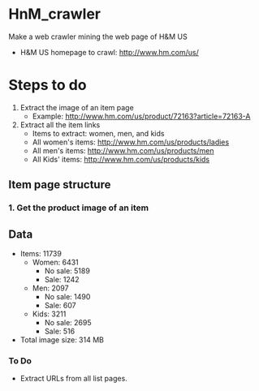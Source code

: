 # HnM_crawler
Make a web crawler mining the web page of H&amp;M US
* H&M US homepage to crawl: http://www.hm.com/us/

# Steps to do
1. Extract the image of an item page
   * Example: http://www.hm.com/us/product/72163?article=72163-A
2. Extract all the item links
   * Items to extract: women, men, and kids
   * All women's items: http://www.hm.com/us/products/ladies
   * All men's items: http://www.hm.com/us/products/men
   * All Kids' items: http://www.hm.com/us/products/kids

## Item page structure
### 1. Get the product image of an item


## Data
* Items: 11739
  * Women: 6431
    * No sale: 5189
    * Sale: 1242
  * Men: 2097
    * No sale: 1490
    * Sale: 607
  * Kids: 3211
    * No sale: 2695
    * Sale: 516
* Total image size: 314 MB
  
### To Do
* Extract URLs from all list pages.
